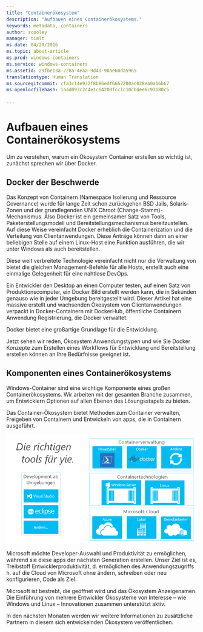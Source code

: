 ```yaml
---
title: "Containerökosystem"
description: "Aufbauen eines Containerökosystems."
keywords: metadata, containers
author: scooley
manager: timlt
ms.date: 04/20/2016
ms.topic: about-article
ms.prod: windows-containers
ms.service: windows-containers
ms.assetid: 29fbe13a-228a-4eaa-9d4d-90ae60da5965
translationtype: Human Translation
ms.sourcegitcommit: cfa3c14e932f8b86edf6667200ac028ea0a16b67
ms.openlocfilehash: 1aad093c2c4e1c64200fcc1c10cbdee6c93b80c5

---
```


# Aufbauen eines Containerökosystems

Um zu verstehen, warum ein Ökosystem Container erstellen so wichtig ist, zunächst sprechen wir über Docker.

## Docker der Beschwerde

Das Konzept von Containern (Namespace Isolierung und Ressource Governance) wurde für lange Zeit schon zurückgehen BSD Jails, Solaris-Zonen und der grundlegenden UNIX Chroot (Change-Stamm)-Mechanismus.   Also Docker ist ein gemeinsamer Satz von Tools, Paketerstellungsmodell und Bereitstellungsmechanismus bereitzustellen.  Auf diese Weise vereinfacht Docker erheblich die Containerization und die Verteilung von Clientanwendungen.  Diese Anträge können dann an einer beliebigen Stelle auf einem Linux-Host eine Funktion ausführen, die wir unter Windows als auch bereitstellen.

Diese weit verbreitete Technologie vereinfacht nicht nur die Verwaltung von bietet die gleichen Management-Befehle für alle Hosts, erstellt auch eine einmalige Gelegenheit für eine nahtlose DevOps.

Ein Entwickler den Desktop an einen Computer testen, auf einen Satz von Produktionscomputer, ein Docker Bild erstellt werden kann, die in Sekunden genauso wie in jeder Umgebung bereitgestellt wird. Dieser Artikel hat eine massive erstellt und wachsenden Ökosystem von Clientanwendungen verpackt in Docker-Containern mit DockerHub, öffentliche Containern Anwendung Registrierung, die Docker verwaltet.

Docker bietet eine großartige Grundlage für die Entwicklung.

Jetzt sehen wir reden, Ökosystem Anwendungstypen und wie Sie Docker Konzepte zum Erstellen eines Workflows für Entwicklung und Bereitstellung erstellen können an Ihre Bedürfnisse geeignet ist.


## Komponenten eines Containerökosystems

Windows-Container sind eine wichtige Komponente eines großen Containerökosystems. Wir arbeiten mit der gesamten Branche zusammen, um Entwicklern Optionen auf allen Ebenen des Lösungsstapels zu bieten.

Das Container-Ökosystem bietet Methoden zum Container verwalten, Freigeben von Containern und Entwickeln von apps, die in Containern ausgeführt.

![](media/containerEcosystem.png)

Microsoft möchte Developer-Auswahl und Produktivität zu ermöglichen, während sie diese apps der nächsten Generation erstellen.  Unser Ziel ist es, Treibstoff Entwicklerproduktivität, d. ermöglichen des Anwendungszugriffs h. auf die Cloud von Microsoft ohne ändern, schreiben oder neu konfigurieren, Code als Ziel.

Microsoft ist bestrebt, die geöffnet wird und das Ökosystem Anzeigenamen.  Die Einführung von mehrere Entwickler Ökosysteme von Interesse – wie Windows und Linux – Innovationen zusammen unterstützt aktiv.

In den nächsten Monaten werden wir weitere Informationen zu zusätzliche Partnern in diesem sich entwickelnden Ökosystem veröffentlichen.



<!--HONumber=Jun16_HO4-->


